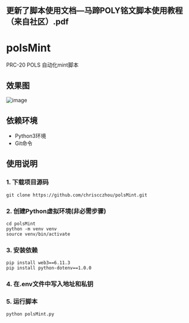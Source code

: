 ## **更新了脚本使用文档—马蹄POLY铭文脚本使用教程（来自社区）.pdf**

# polsMint
PRC-20 POLS 自动化mint脚本

## 效果图
![image](https://github.com/chriscczhou/polsMint/assets/108380177/e703937e-0ab3-46c1-898e-2a9bd6545017)

## 依赖环境

- Python3环境 
- Git命令

## 使用说明

### 1. 下载项目源码

```
git clone https://github.com/chriscczhou/polsMint.git
```

### 2. 创建Python虚拟环境(非必需步骤)

```
cd polsMint
python -m venv venv
source venv/bin/activate
```

### 3. 安装依赖

```
pip install web3==6.11.3
pip install python-dotenv==1.0.0
```

### 4. 在.env文件中写入地址和私钥

### 5. 运行脚本

```
python polsMint.py
```
